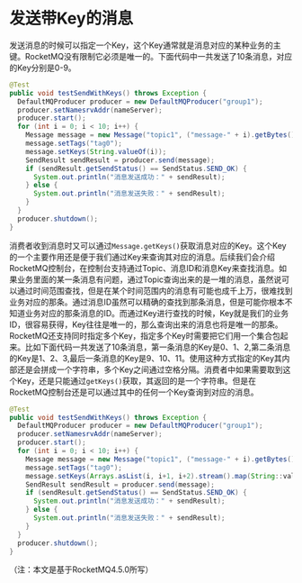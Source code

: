 # 发送带Key的消息

发送消息的时候可以指定一个Key，这个Key通常就是消息对应的某种业务的主键。RocketMQ没有限制它必须是唯一的。下面代码中一共发送了10条消息，对应的Key分别是0-9。

```java
@Test
public void testSendWithKeys() throws Exception {
  DefaultMQProducer producer = new DefaultMQProducer("group1");
  producer.setNamesrvAddr(nameServer);
  producer.start();
  for (int i = 0; i < 10; i++) {
    Message message = new Message("topic1", ("message-" + i).getBytes());
    message.setTags("tag0");
    message.setKeys(String.valueOf(i));
    SendResult sendResult = producer.send(message);
    if (sendResult.getSendStatus() == SendStatus.SEND_OK) {
      System.out.println("消息发送成功：" + sendResult);
    } else {
      System.out.println("消息发送失败：" + sendResult);
    }
  }
  producer.shutdown();
}
```

消费者收到消息时又可以通过`Message.getKeys()`获取消息对应的Key。这个Key的一个主要作用还是便于我们通过Key来查询其对应的消息。后续我们会介绍RocketMQ控制台，在控制台支持通过Topic、消息ID和消息Key来查找消息。如果业务里面的某一条消息有问题，通过Topic查询出来的是一堆的消息，虽然说可以通过时间范围查找，但是在某个时间范围内的消息有可能也成千上万，很难找到业务对应的那条。通过消息ID虽然可以精确的查找到那条消息，但是可能你根本不知道业务对应的那条消息的ID。而通过Key进行查找的时候，Key就是我们的业务ID，很容易获得，Key往往是唯一的，那么查询出来的消息也将是唯一的那条。RocketMQ还支持同时指定多个Key，指定多个Key时需要把它们用一个集合包起来。比如下面代码一共发送了10条消息，第一条消息的Key是0、1、2,第二条消息的Key是1、2、3,最后一条消息的Key是9、10、11。使用这种方式指定的Key其内部还是会拼成一个字符串，多个Key之间通过空格分隔。消费者中如果需要取到这个Key，还是只能通过`getKeys()`获取，其返回的是一个字符串。但是在RocketMQ控制台还是可以通过其中的任何一个Key查询到对应的消息。

```java
@Test
public void testSendWithKeys() throws Exception {
  DefaultMQProducer producer = new DefaultMQProducer("group1");
  producer.setNamesrvAddr(nameServer);
  producer.start();
  for (int i = 0; i < 10; i++) {
    Message message = new Message("topic1", ("message-" + i).getBytes());
    message.setTags("tag0");
    message.setKeys(Arrays.asList(i, i+1, i+2).stream().map(String::valueOf).collect(Collectors.toList()));
    SendResult sendResult = producer.send(message);
    if (sendResult.getSendStatus() == SendStatus.SEND_OK) {
      System.out.println("消息发送成功：" + sendResult);
    } else {
      System.out.println("消息发送失败：" + sendResult);
    }
  }
  producer.shutdown();
}
```

（注：本文是基于RocketMQ4.5.0所写）